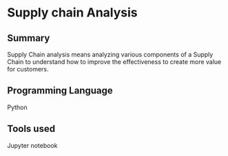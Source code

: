 # Supply chain Analysis
## Summary
Supply Chain analysis means analyzing various components of a Supply Chain to understand how to improve the effectiveness to create more value for customers.
## Programming Language
Python
## Tools used
Jupyter notebook

